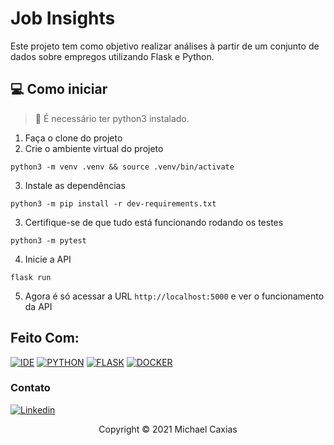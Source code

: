 
# Job Insights

Este projeto tem como objetivo realizar análises à partir de um conjunto de dados sobre empregos utilizando Flask e Python. 

## 💻 Como iniciar


> 🚨 É necessário ter python3 instalado.

1. Faça o clone do projeto
2. Crie o ambiente virtual do projeto
```shell
python3 -m venv .venv && source .venv/bin/activate
```
3. Instale as dependências
```shell
python3 -m pip install -r dev-requirements.txt
```
3. Certifique-se de que tudo está funcionando rodando os testes
```shell
python3 -m pytest
```
4. Inicie a API
```shell
flask run
```
5. Agora é só acessar a URL `http://localhost:5000` e ver o funcionamento da API

## Feito Com:
[![IDE](https://img.shields.io/badge/Visual_studio_code-0078D4?style=for-the-badge&logo=visual%20studio%20code&logoColor=white)](https://code.visualstudio.com/)
[![PYTHON](https://img.shields.io/badge/Python-FFD43B?style=for-the-badge&logo=python&logoColor=blue)](https://www.python.org/)
[![FLASK](https://img.shields.io/badge/Flask-000000?style=for-the-badge&logo=flask&logoColor=white)](https://flask.palletsprojects.com/en/2.1.x/)
[![DOCKER](https://img.shields.io/badge/Docker-2CA5E0?style=for-the-badge&logo=docker&logoColor=white)](https://hub.docker.com/)


### Contato

[![Linkedin](https://img.shields.io/badge/LinkedIn-0077B5?style=for-the-badge&logo=linkedin&logoColor=white)](https://www.linkedin.com/in/michaelcaxias/)

<p align="center">Copyright © 2021 Michael Caxias</p>
